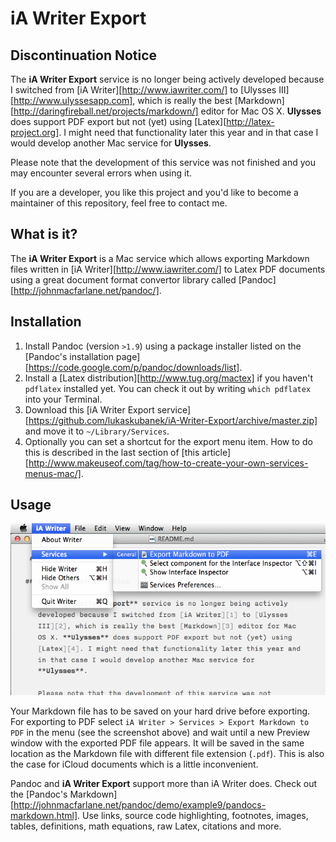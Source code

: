 # iA Writer Export

## Discontinuation Notice

The **iA Writer Export** service is no longer being actively developed because I switched from [iA Writer][http://www.iawriter.com/] to [Ulysses III][http://www.ulyssesapp.com], which is really the best [Markdown][http://daringfireball.net/projects/markdown/] editor for Mac OS X. **Ulysses** does support PDF export but not (yet) using [Latex][http://latex-project.org]. I might need that functionality later this year and in that case I would develop another Mac service for **Ulysses**.

Please note that the development of this service was not finished and you may encounter several errors when using it.

If you are a developer, you like this project and you'd like to become a maintainer of this repository, feel free to contact me.

## What is it?

The **iA Writer Export** is a Mac service which allows exporting Markdown files written in [iA Writer][http://www.iawriter.com/] to Latex PDF documents using a great document format convertor library called [Pandoc][http://johnmacfarlane.net/pandoc/].

## Installation

1. Install Pandoc (version `>1.9`) using a package installer listed on the [Pandoc's installation page][https://code.google.com/p/pandoc/downloads/list].
2. Install a [Latex distribution][http://www.tug.org/mactex] if you haven't `pdflatex` installed yet. You can check it out by writing `which pdflatex` into your Terminal.
3. Download this [iA Writer Export service][https://github.com/lukaskubanek/iA-Writer-Export/archive/master.zip] and move it to `~/Library/Services`.
4. Optionally you can set a shortcut for the export menu item. How to do this is described in the last section of [this article][http://www.makeuseof.com/tag/how-to-create-your-own-services-menus-mac/].

## Usage

![](/Screenshot.png)

Your Markdown file has to be saved on your hard drive before exporting. For exporting to PDF select `iA Writer > Services > Export Markdown to PDF` in the menu (see the screenshot above) and wait until a new Preview window with the exported PDF file appears. It will be saved in the same location as the Markdown file with different file extension (`.pdf`). This is also the case for iCloud documents which is a little inconvenient.

Pandoc and **iA Writer Export** support more than iA Writer does. Check out the [Pandoc's Markdown][http://johnmacfarlane.net/pandoc/demo/example9/pandocs-markdown.html]. Use links, source code highlighting, footnotes, images, tables, definitions, math equations, raw Latex, citations and more.
